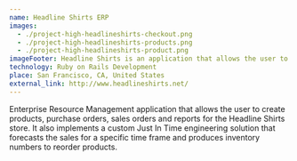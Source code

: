 ```yaml
---
name: Headline Shirts ERP
images:
  - ./project-high-headlineshirts-checkout.png
  - ./project-high-headlineshirts-products.png
  - ./project-high-headlineshirts-product.png
imageFooter: Headline Shirts is an application that allows the user to create products and purchase orders.
technology: Ruby on Rails Development
place: San Francisco, CA, United States
external_link: http://www.headlineshirts.net/
---
```

Enterprise Resource Management application that allows the user to create products, purchase orders, sales orders and reports for the Headline Shirts store. It also implements a custom Just In Time engineering solution that forecasts the sales for a specific time frame and produces inventory numbers to reorder products.
